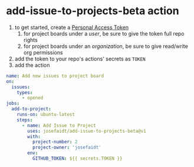 # add-issue-to-projects-beta action

1. to get started, create a [Personal Access Token](https://github.com/settings/tokens)
   1. for project boards under a _user_, be sure to give the token full repo rights
   2. for project boards under an _organization_, be sure to give read/write org permissions
2. add the token to your repo's actions' secrets as `TOKEN`
3. add the action

```yml
name: Add new issues to project board
on:
  issues:
    types:
      - opened
jobs:
  add-to-project:
    runs-on: ubuntu-latest
    steps:
      - name: Add Issue to Project
        uses: josefaidt/add-issue-to-projects-beta@v1
        with:
          project-number: 2
          project-owner: 'josefaidt'
        env:
          GITHUB_TOKEN: ${{ secrets.TOKEN }}
```
